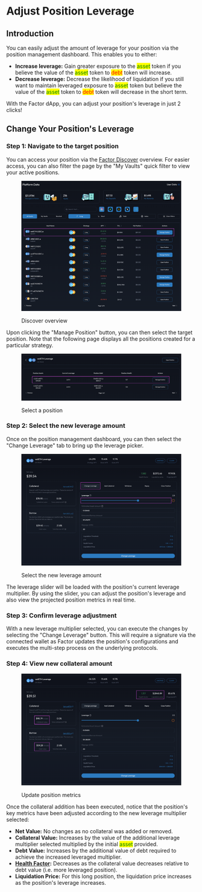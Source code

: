 # Adjust Position Leverage

## Introduction

You can easily adjust the amount of leverage for your position via the position management dashboard. This enables you to either:

* **Increase leverage:** Gain greater exposure to the <mark style="color:green;">asset</mark> token if you believe the value of the <mark style="color:green;">asset</mark> token to <mark style="color:red;">debt</mark> token will increase.
* **Decrease leverage:** Decrease the likelihood of liquidation if you still want to maintain leveraged exposure to <mark style="color:green;">asset</mark> token but believe the value of the <mark style="color:green;">asset</mark> token to <mark style="color:red;">debt</mark> token will decrease in the short term.

With the Factor dApp,  you can adjust your position's leverage in just 2 clicks!

## Change Your Position's Leverage

### Step 1: Navigate to the target position

You can access your position via the [Factor Discover](https://app.factor.fi/discover) overview. For easier access, you can also filter the page by the "My Vaults" quick filter to view your active positions.

<figure><img src="../../../.gitbook/assets/Discover_Leverage_ViewExisting.png" alt=""><figcaption><p>Discover overview</p></figcaption></figure>

Upon clicking the "Manage Position" button, you can then select the target position. Note that the following page displays all the positions created for a particular strategy.

<figure><img src="../../../.gitbook/assets/Discover_Leverage_AdjustSelectPosition.png" alt=""><figcaption><p>Select a position</p></figcaption></figure>

### Step 2: Select the new leverage amount

Once on the position management dashboard, you can then select the "Change Leverage" tab to bring up the leverage picker.&#x20;

<figure><img src="../../../.gitbook/assets/Discover_Leverage_ChangeLeverage.png" alt=""><figcaption><p>Select the new leverage amount</p></figcaption></figure>

The leverage slider will be loaded with the position's current leverage multiplier. By using the slider, you can adjust the position's leverage and also view the projected position metrics in real time.

### Step 3: Confirm leverage adjustment

With a new leverage multiplier selected, you can execute the changes by selecting the "Change Leverage" button. This will require a signature via the connected wallet as Factor updates the position's configurations and executes the multi-step process on the underlying protocols.

### Step 4: View new collateral amount

<figure><img src="../../../.gitbook/assets/Discover_Leverage_ChangeLeverageSuccess.png" alt=""><figcaption><p>Update position metrics</p></figcaption></figure>

Once the collateral addition has been executed, notice that the position's key metrics have been adjusted according to the new leverage multiplier selected:&#x20;

* **Net Value:** No changes as no collateral was added or removed.
* **Collateral Value:** Increases by the value of the additional leverage multiplier selected multiplied by the initial <mark style="color:green;">asset</mark> provided.
* **Debt Value:** Increases by the additional value of debt required to achieve the increased leveraged multiplier.
* [**Health Factor**](../../../getting-started/glossary.md#health-factor)**:** Decreases as the collateral value decreases relative to debt value (i.e. more leveraged position).
* **Liquidation Price:** For this long position, the liquidation price increases as the position's leverage increases.
